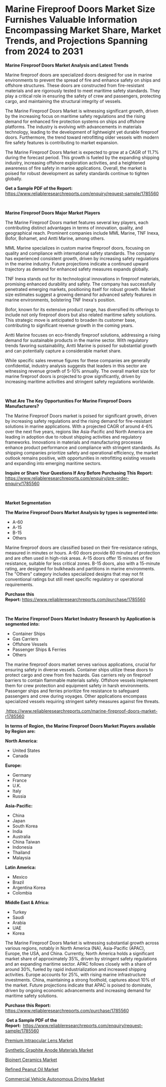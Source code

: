 <p><h1>Marine Fireproof Doors Market Size Furnishes Valuable Information Encompassing Market Share, Market Trends, and Projections Spanning from 2024 to 2031</h1></p><p><strong>Marine Fireproof Doors Market Analysis and Latest Trends</strong></p>
<p><p>Marine fireproof doors are specialized doors designed for use in marine environments to prevent the spread of fire and enhance safety on ships and offshore structures. These doors are constructed from fire-resistant materials and are rigorously tested to meet maritime safety standards. They play a critical role in ensuring the safety of crew and passengers, protecting cargo, and maintaining the structural integrity of vessels.</p><p>The Marine Fireproof Doors Market is witnessing significant growth, driven by the increasing focus on maritime safety regulations and the rising demand for enhanced fire protection systems on ships and offshore platforms. The industry is evolving with advancements in materials technology, leading to the development of lightweight yet durable fireproof doors. Furthermore, the trend toward retrofitting older vessels with modern fire safety features is contributing to market expansion.</p><p>The Marine Fireproof Doors Market is expected to grow at a CAGR of 11.7% during the forecast period. This growth is fueled by the expanding shipping industry, increasing offshore exploration activities, and a heightened awareness of fire safety in marine applications. Overall, the market is poised for robust development as safety standards continue to tighten globally.</p></p>
<p><strong>Get a Sample PDF of the Report:&nbsp;</strong> <a href="https://www.reliableresearchreports.com/enquiry/request-sample/1785560?utm_campaign=37&utm_medium=2&utm_source=Github&utm_content=ia&utm_term=08102024&utm_id=marine-fireproof-doors">https://www.reliableresearchreports.com/enquiry/request-sample/1785560</a></p>
<p>&nbsp;</p>
<p><strong>Marine Fireproof Doors Major Market Players</strong></p>
<p><p>The Marine Fireproof Doors market features several key players, each contributing distinct advantages in terms of innovation, quality, and geographical reach. Prominent companies include MML Marine, TNF Inexa, Bofor, Bohamet, and Antti Marine, among others.</p><p>MML Marine specializes in custom marine fireproof doors, focusing on quality and compliance with international safety standards. The company has experienced consistent growth, driven by increasing safety regulations in the marine industry. Future projections indicate a continued upward trajectory as demand for enhanced safety measures expands globally.</p><p>TNF Inexa stands out for its technological innovations in fireproof materials, promising enhanced durability and safety. The company has successfully penetrated emerging markets, positioning itself for robust growth. Market size estimates suggest a growing demand for advanced safety features in marine environments, bolstering TNF Inexa's position.</p><p>Bofor, known for its extensive product range, has diversified its offerings to include not only fireproof doors but also related maritime safety solutions. This strategic move is anticipated to broaden its customer base, contributing to significant revenue growth in the coming years.</p><p>Antti Marine focuses on eco-friendly fireproof solutions, addressing a rising demand for sustainable products in the marine sector. With regulatory trends favoring sustainability, Antti Marine is poised for substantial growth and can potentially capture a considerable market share.</p><p>While specific sales revenue figures for these companies are generally confidential, industry analysis suggests that leaders in this sector are witnessing revenue growth of 5-10% annually. The overall market size for marine fireproof doors is projected to grow significantly, driven by increasing maritime activities and stringent safety regulations worldwide.</p></p>
<p>&nbsp;</p>
<p><strong>What Are The Key Opportunities For Marine Fireproof Doors Manufacturers?</strong></p>
<p><p>The Marine Fireproof Doors market is poised for significant growth, driven by increasing safety regulations and the rising demand for fire-resistant solutions in marine applications. With a projected CAGR of around 4-6% over the next five years, regions like Asia-Pacific and North America are leading in adoption due to robust shipping activities and regulatory frameworks. Innovations in materials and manufacturing processes enhance product performance and compliance with stringent standards. As shipping companies prioritize safety and operational efficiency, the market outlook remains positive, with opportunities in retrofitting existing vessels and expanding into emerging maritime sectors.</p></p>
<p><strong>Inquire or Share Your Questions If Any Before Purchasing This Report:</strong> <a href="https://www.reliableresearchreports.com/enquiry/pre-order-enquiry/1785560?utm_campaign=37&utm_medium=2&utm_source=Github&utm_content=ia&utm_term=08102024&utm_id=marine-fireproof-doors">https://www.reliableresearchreports.com/enquiry/pre-order-enquiry/1785560</a></p>
<p>&nbsp;</p>
<p><strong>Market Segmentation</strong></p>
<p><strong>The Marine Fireproof Doors Market Analysis by types is segmented into:</strong></p>
<p><ul><li>A-60</li><li>A-15</li><li>B-15</li><li>Others</li></ul></p>
<p><p>Marine fireproof doors are classified based on their fire-resistance ratings, measured in minutes or hours. A-60 doors provide 60 minutes of protection and are often used in high-risk areas. A-15 doors offer 15 minutes of fire resistance, suitable for less critical zones. B-15 doors, also with a 15-minute rating, are designed for bulkheads and partitions in marine environments. The "Others" category includes specialized designs that may not fit conventional ratings but still meet specific regulatory or operational requirements.</p></p>
<p><strong>Purchase this Report:&nbsp;</strong><a href="https://www.reliableresearchreports.com/purchase/1785560?utm_campaign=37&utm_medium=2&utm_source=Github&utm_content=ia&utm_term=08102024&utm_id=marine-fireproof-doors">https://www.reliableresearchreports.com/purchase/1785560</a></p>
<p>&nbsp;</p>
<p><strong>The Marine Fireproof Doors Market Industry Research by Application is segmented into:</strong></p>
<p><ul><li>Container Ships</li><li>Gas Carriers</li><li>Offshore Vessels</li><li>Passenger Ships & Ferries</li><li>Others</li></ul></p>
<p><p>The marine fireproof doors market serves various applications, crucial for ensuring safety in diverse vessels. Container ships utilize these doors to protect cargo and crew from fire hazards. Gas carriers rely on fireproof barriers to contain flammable materials safely. Offshore vessels implement them for crew protection and equipment safety in harsh environments. Passenger ships and ferries prioritize fire resistance to safeguard passengers and crew during voyages. Other applications encompass specialized vessels requiring stringent safety measures against fire threats.</p></p>
<p><a href="https://www.reliableresearchreports.com/marine-fireproof-doors-market-r1785560?utm_campaign=37&utm_medium=2&utm_source=Github&utm_content=ia&utm_term=08102024&utm_id=marine-fireproof-doors">&nbsp;https://www.reliableresearchreports.com/marine-fireproof-doors-market-r1785560</a></p>
<p><strong>In terms of Region, the Marine Fireproof Doors Market Players available by Region are:</strong></p>
<p>
    <p> <strong> North America: </strong>
        <ul>
            <li>United States</li>
            <li>Canada</li>
        </ul>
        </p> 
    <p> <strong> Europe: </strong>
        <ul>
            <li>Germany</li>
            <li>France</li>
            <li>U.K.</li>
            <li>Italy</li>
            <li>Russia</li>
        </ul>
        </p> 
    <p> <strong> Asia-Pacific: </strong>
        <ul>
            <li>China</li>
            <li>Japan</li>
            <li>South Korea</li>
            <li>India</li>
            <li>Australia</li>
            <li>China Taiwan</li>
            <li>Indonesia</li>
            <li>Thailand</li>
            <li>Malaysia</li>
        </ul>
        </p> 
    <p> <strong> Latin America: </strong>
        <ul>
            <li>Mexico</li>
            <li>Brazil</li>
            <li>Argentina Korea</li>
            <li>Colombia</li>
        </ul>
        </p> 
    <p> <strong> Middle East & Africa: </strong>
        <ul>
            <li>Turkey</li>
            <li>Saudi</li>
            <li>Arabia</li>
            <li>UAE</li>
            <li>Korea</li>
        </ul>
    </p>
    </p>
<p><p>The Marine Fireproof Doors Market is witnessing substantial growth across various regions, notably in North America (NA), Asia-Pacific (APAC), Europe, the USA, and China. Currently, North America holds a significant market share of approximately 35%, driven by stringent safety regulations and an expanding maritime sector. APAC follows closely with a share of around 30%, fueled by rapid industrialization and increased shipping activities. Europe accounts for 25%, with rising marine infrastructure investments. China, maintaining a strong foothold, captures about 10% of the market. Future projections indicate that APAC is poised to dominate, driven by ongoing economic advancements and increasing demand for maritime safety solutions.</p></p>
<p><strong>Purchase this Report: </strong><a href="https://www.reliableresearchreports.com/purchase/1785560?utm_campaign=37&utm_medium=2&utm_source=Github&utm_content=ia&utm_term=08102024&utm_id=marine-fireproof-doors">https://www.reliableresearchreports.com/purchase/1785560</a></p>
<p>&nbsp;<strong>Get a Sample PDF of the Report:&nbsp;&nbsp;</strong><a href="https://www.reliableresearchreports.com/enquiry/request-sample/1785560?utm_campaign=37&utm_medium=2&utm_source=Github&utm_content=ia&utm_term=08102024&utm_id=marine-fireproof-doors">https://www.reliableresearchreports.com/enquiry/request-sample/1785560</a></p>
<p><strong></strong></p>
<p><p><a href="https://www.linkedin.com/pulse/global-premium-intraocular-lens-market-analysis-key-trends-vn6lc?utm_campaign=37&utm_medium=2&utm_source=Github&utm_content=ia&utm_term=08102024&utm_id=marine-fireproof-doors">Premium Intraocular Lens Market</a></p><p><a href="https://github.com/ChristianClark406/Market-Research-Report-List-1/blob/main/synthetic-graphite-anode-materials-market.md?utm_campaign=37&utm_medium=2&utm_source=Github&utm_content=ia&utm_term=08102024&utm_id=marine-fireproof-doors">Synthetic Graphite Anode Materials Market</a></p><p><a href="https://www.linkedin.com/pulse/bioinert-ceramics-market-revolution-2024-2031-trends-shaping-5mzuc?utm_campaign=37&utm_medium=2&utm_source=Github&utm_content=ia&utm_term=08102024&utm_id=marine-fireproof-doors">Bioinert Ceramics Market</a></p><p><a href="https://issuu.com/reportprime-2/docs/refined-peanut-oil-market-size-2030_f5d88c19eeb118?utm_campaign=37&utm_medium=2&utm_source=Github&utm_content=ia&utm_term=08102024&utm_id=marine-fireproof-doors">Refined Peanut Oil Market</a></p><p><a href="https://github.com/LacThu1/Market-Research-Report-List-1/blob/main/commercial-vehicle-autonomous-driving-market.md?utm_campaign=37&utm_medium=2&utm_source=Github&utm_content=ia&utm_term=08102024&utm_id=marine-fireproof-doors">Commercial Vehicle Autonomous Driving Market</a></p></p>